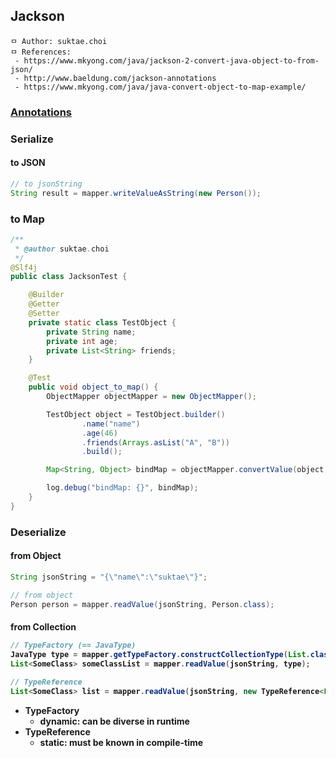 ## Jackson

```
ㅁ Author: suktae.choi
ㅁ References:
 - https://www.mkyong.com/java/jackson-2-convert-java-object-to-from-json/
 - http://www.baeldung.com/jackson-annotations
 - https://www.mkyong.com/java/java-convert-object-to-map-example/
```

### [Annotations](http://www.baeldung.com/jackson-annotations)

### Serialize
#### to JSON
```java
// to jsonString
String result = mapper.writeValueAsString(new Person());
```

### to Map
```java
/**
 * @author suktae.choi
 */
@Slf4j
public class JacksonTest {

    @Builder
    @Getter
    @Setter
    private static class TestObject {
        private String name;
        private int age;
        private List<String> friends;
    }

    @Test
    public void object_to_map() {
        ObjectMapper objectMapper = new ObjectMapper();

        TestObject object = TestObject.builder()
                .name("name")
                .age(46)
                .friends(Arrays.asList("A", "B"))
                .build();

        Map<String, Object> bindMap = objectMapper.convertValue(object, Map.class);

        log.debug("bindMap: {}", bindMap);
    }
}
```

### Deserialize
#### from Object
```java
String jsonString = "{\"name\":\"suktae\"}";

// from object
Person person = mapper.readValue(jsonString, Person.class);
```

#### from Collection<Object>
```java
// TypeFactory (== JavaType)
JavaType type = mapper.getTypeFactory.constructCollectionType(List.class, SomeClass.class);
List<SomeClass> someClassList = mapper.readValue(jsonString, type);

// TypeReference
List<SomeClass> list = mapper.readValue(jsonString, new TypeReference<List<SomeClass>>() {});
```

- TypeFactory
  - dynamic: can be diverse in runtime
- TypeReference
  - static: must be known in compile-time
